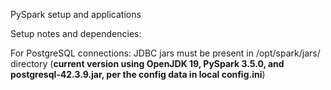 PySpark setup and applications

Setup notes and dependencies:

For PostgreSQL connections:
JDBC jars must be present in /opt/spark/jars/ directory (**current version using OpenJDK 19, PySpark 3.5.0, and postgresql-42.3.9.jar, per the config data in local config.ini**)
